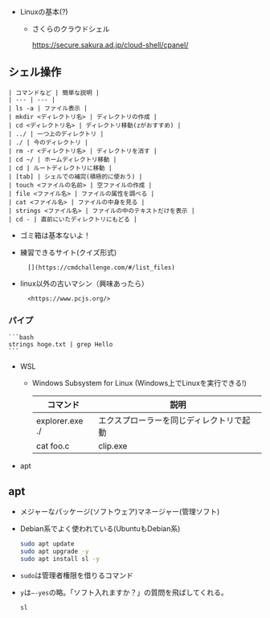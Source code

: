 - Linuxの基本(?)
  - さくらのクラウドシェル

    <https://secure.sakura.ad.jp/cloud-shell/cpanel/>

## シェル操作

    | コマンドなど | 簡単な説明 |
    | --- | --- |
    | ls -a | ファイル表示 |
    | mkdir <ディレクトリ名> | ディレクトリの作成 |
    | cd <ディレクトリ名> | ディレクトリ移動(zがおすすめ) |
    | ../ | 一つ上のディレクトリ |
    | ./ | 今のディレクトリ |
    | rm -r <ディレクトリ名> | ディレクトリを消す |
    | cd ~/ | ホームディレクトリ移動 |
    | cd | ルートディレクトリに移動 |
    | [tab] | シェルでの補完(積極的に使おう) |
    | touch <ファイルの名前> | 空ファイルの作成 |
    | file <ファイル名> | ファイルの属性を調べる |
    | cat <ファイル名> | ファイルの中身を見る |
    | strings <ファイル名> | ファイルの中のテキストだけを表示 |
    | cd - | 直前にいたディレクトリにもどる |

- ゴミ箱は基本ないよ！

- 練習できるサイト(クイズ形式)

        [](https://cmdchallenge.com/#/list_files)

- linux以外の古いマシン（興味あったら）

        <https://www.pcjs.org/>

### パイプ

    ```bash
    strings hoge.txt | grep Hello 
    ```

- WSL
  - Windows Subsystem for Linux (Windows上でLinuxを実行できる!)

    | コマンド | 説明 |
    | --- | --- |
    | explorer.exe ./ | エクスプローラーを同じディレクトリで起動 |
    | cat foo.c | clip.exe | foo.cの内容をWindows上のクリップボードに入れる |
- apt

## apt

- メジャーなパッケージ(ソフトウェア)マネージャー(管理ソフト)
- Debian系でよく使われている(UbuntuもDebian系)

    ```bash
    sudo apt update
    sudo apt upgrade -y
    sudo apt install sl -y
    ```

- `sudo`は管理者権限を借りるコマンド
- `y`は`—-yes`の略。「ソフト入れますか？」の質問を飛ばしてくれる。

    ```bash
    sl
    ```
